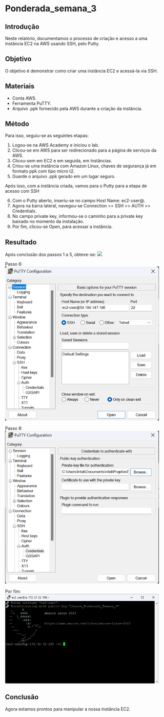 # Ponderada_semana_3

## Introdução
Neste relatório, documentamos o processo de criação e acesso a uma instância EC2 na AWS usando SSH, pelo Putty.

## Objetivo 
O objetivo é demonstrar como criar uma instância EC2 e acessá-la via SSH.


## Materiais
- Conta AWS.
- Ferramenta PuTTY.
- Arquivo .ppk fornecido pela AWS durante a criação da instância.

## Método
Para isso, seguiu-se as seguintes etapas:
1. Logou-se na AWS Academy e iniciou o lab.
2. Clicou-se em AWS para ser redirecionado para a página de serviços da AWS.
3. Clicou-sem em EC2 e em seguida, em Instâncias.
4. Criou-se uma instância com Amazon Linux, chaves de segurança já em formato ppk com tipo micro t2.
5. Guarde o arquivo .ppk gerado em um lugar seguro.

Após isso, com a instância criada, vamos para o Putty para a etapa de acesso com SSH

6. Com o Putty aberto, inseriu-se no campo Host Name: ec2-user@<IPdaEC2>.
7. Agora na barra lateral, navegou-se Connection >> SSH >> AUTH >> Credentials.
8. No campo private key, informou-se o caminho para a private key baixado no momento da instalação.
9. Por fim, clicou-se Open, para acessar a instância.

## Resultado
Após conclusão dos passos 1 a 5, obteve-se:
![](instância_criada.png)

Passo 6:
![](putty_ip.png)

Passo 8:
![](putty_key.png)

Por fim:
![](putty_feito.png)
## Conclusão

Agora estamos prontos para manipular a nossa instância EC2.


